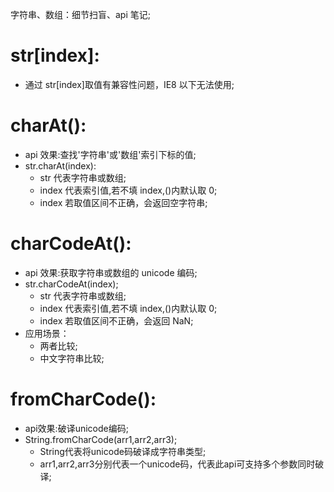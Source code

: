 字符串、数组：细节扫盲、api 笔记;

# str[index]:

- 通过 str[index]取值有兼容性问题，IE8 以下无法使用;

# charAt():

- api 效果:查找'字符串'或'数组'索引下标的值;
- str.charAt(index):
  - str 代表字符串或数组;
  - index 代表索引值,若不填 index,()内默认取 0;
  - index 若取值区间不正确，会返回空字符串;

# charCodeAt():

- api 效果:获取字符串或数组的 unicode 编码;
- str.charCodeAt(index);
  - str 代表字符串或数组;
  - index 代表索引值,若不填 index,()内默认取 0;
  - index 若取值区间不正确，会返回 NaN;
- 应用场景：
  - 两者比较;
  - 中文字符串比较;

# fromCharCode():

- api效果:破译unicode编码;
- String.fromCharCode(arr1,arr2,arr3);
    - String代表将unicode码破译成字符串类型;
    - arr1,arr2,arr3分别代表一个unicode码，代表此api可支持多个参数同时破译;
